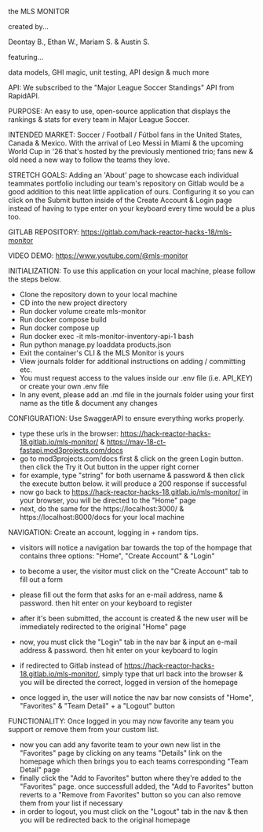 the MLS MONITOR

created by...

Deontay B.,
Ethan W.,
Mariam S.
& Austin S.

featuring...

data models,
GHI magic,
unit testing,
API design
& much more


API: We subscribed to the "Major League Soccer Standings" API from RapidAPI.

PURPOSE: An easy to use, open-source application that displays the rankings & stats for every team in Major League Soccer.

INTENDED MARKET: Soccer / Football / Fútbol fans in the United States, Canada & Mexico. With the arrival of Leo Messi in Miami & the upcoming World Cup in '26 that's hosted by the previously mentioned trio; fans new & old need a new way to follow the teams they love.

STRETCH GOALS: Adding an 'About' page to showcase each individual teammates portfolio including our team's repository on Gitlab would be a good addition to this neat little application of ours. Configuring it so you can click on the Submit button inside of the Create Account & Login page instead of having to type enter on your keyboard every time would be a plus too.

GITLAB REPOSITORY: https://gitlab.com/hack-reactor-hacks-18/mls-monitor

VIDEO DEMO: https://www.youtube.com/@mls-monitor


INITIALIZATION: To use this application on your local machine, please follow the steps below.

- Clone the repository down to your local machine
- CD into the new project directory
- Run docker volume create mls-monitor
- Run docker compose build
- Run docker compose up
- Run docker exec -it mls-monitor-inventory-api-1 bash
- Run python manage.py loaddata products.json
- Exit the container's CLI & the MLS Monitor is yours
- View journals folder for additional instructions on adding / committing etc.
- You must request access to the values inside our .env file (i.e. API_KEY) or create your own .env file
- In any event, please add an .md file in the journals folder using your first name as the title & document any changes

CONFIGURATION: Use SwaggerAPI to ensure everything works properly.

- type these urls in the browser: https://hack-reactor-hacks-18.gitlab.io/mls-monitor/ & https://may-18-ct-fastapi.mod3projects.com/docs
- go to mod3projects.com/docs first & click on the green Login button. then click the Try it Out button in the upper right corner
- for example, type "string" for both username & password & then click the execute button below. it will produce a 200 response if successful
- now go back to https://hack-reactor-hacks-18.gitlab.io/mls-monitor/ in your browser, you will be directed to the "Home" page
- next, do the same for the https://localhost:3000/ & https://localhost:8000/docs for your local machine

NAVIGATION: Create an account, logging in + random tips.

- visitors will notice a navigation bar towards the top of the hompage that contains three options: "Home", "Create Account" & "Login"
- to become a user, the visitor must click on the "Create Account" tab to fill out a form
- please fill out the form that asks for an e-mail address, name & password. then hit enter on your keyboard to register
- after it's been submitted, the account is created & the new user will be immediately redirected to the original "Home" page

- now, you must click the "Login" tab in the nav bar & input an e-mail address & password. then hit enter on your keyboard to login
- if redirected to Gitlab instead of https://hack-reactor-hacks-18.gitlab.io/mls-monitor/, simply type that url back into the browser & you will be directed the correct, logged in version of the homepage
- once logged in, the user will notice the nav bar now consists of "Home", "Favorites" & "Team Detail" + a "Logout" button

FUNCTIONALITY: Once logged in you may now favorite any team you support or remove them from your custom list.

- now you can add any favorite team to your own new list in the "Favorites" page by clicking on any teams "Details" link on the homepage which then brings you to each teams corresponding "Team Detail" page
- finally click the "Add to Favorites" button where they're added to the "Favorites" page. once successfull added, the "Add to Favorites" button reverts to a "Remove from Favorites" button so you can also remove them from your list if necessary
- in order to logout, you must click on the "Logout" tab in the nav & then you will be redirected back to the original homepage
